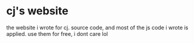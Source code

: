 # cj's website 

the website i wrote for cj. source code, and most of the js code i wrote is applied. use them for free, i dont care lol
